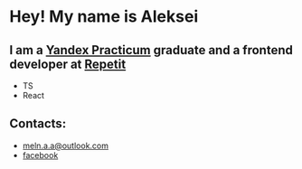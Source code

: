 # Hey! My name is Aleksei

## I am a [Yandex Practicum](https://praktikum.yandex.ru/) graduate and a frontend developer at [Repetit](https://repetit.ru/)

* TS
* React

## Contacts: 

* meln.a.a@outlook.com
* [facebook](https://www.facebook.com/meln.aleksei/)
